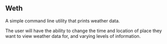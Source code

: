 
## Weth 

A simple command line utility that prints weather data. 

The user will have the ability to change the time and location of place they want to 
view weather data for, and varying levels of information. 